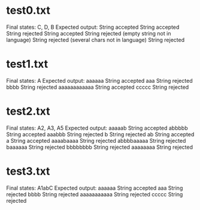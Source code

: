 # test0.txt

Final states: C, D, B
Expected output:
    String accepted
    String accepted
    String rejected
    String accepted
    String rejected (empty string not in language)
    String rejected (several chars not in language)
    String rejected

# test1.txt

Final states: A
Expected output:
aaaaaa        String accepted
aaa           String rejected
bbbb          String rejected
aaaaaaaaaaaa  String accepted
ccccc         String rejected

# test2.txt

Final states: A2, A3, A5
Expected output:
aaaaab      String accepted
abbbbb      String accepted
aaabbb      String rejected
b           String rejected
ab          String accepted
a           String accepted
aaaabaaaa   String rejected
abbbbaaaaa  String rejected
baaaaaa     String rejected
bbbbbbbb    String rejected
aaaaaaaa    String rejected

# test3.txt

Final states: A1abC
Expected output:
aaaaaa       String accepted
aaa          String rejected
bbbb         String rejected
aaaaaaaaaaa  String rejected
ccccc        String rejected
